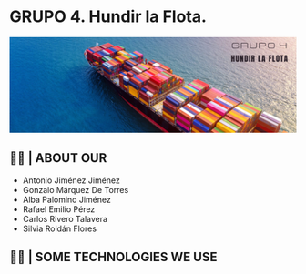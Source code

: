 # GRUPO 4. Hundir la Flota.
<picture>
  <source media="(prefers-color-scheme: dark)" srcset="https://raw.githubusercontent.com/AnonymusRiv/Hundir-la-flota/main/hundirlaflota.png">
  <source media="(prefers-color-scheme: light)" srcset="[https://raw.githubusercontent.com/AnonymusRiv/Hundir-la-flota/main/hundirlaflota.png">
  <img alt="Shows an illustrated boat with the title of the work." src="https://raw.githubusercontent.com/AnonymusRiv/Hundir-la-flota/main/hundirlaflota.png">
</picture>

## 👨‍💻 | ABOUT OUR
 - Antonio Jiménez Jiménez
 - Gonzalo Márquez De Torres
 - Alba Palomino Jiménez
 - Rafael Emilio Pérez
 - Carlos Rivero Talavera
 - Silvia Roldán Flores
 
 ## 👨‍💻 | SOME TECHNOLOGIES WE USE
 <!--- 
<picture>
  <source media="(prefers-color-scheme: dark)" srcset="https://img.shields.io/badge/C-00599C?style=for-the-badge&logo=c&logoColor=white">
  <source media="(prefers-color-scheme: light)" srcset="https://img.shields.io/badge/C-00599C?style=for-the-badge&logo=c&logoColor=white ">
  <img alt="" src="https://user-images.githubusercontent.com/25423296/163456779-a8556205-d0a5-45e2-ac17-42d089e3c3f8.png">
</picture>

<picture>
  <source media="(prefers-color-scheme: dark)" srcset="https://img.shields.io/badge/C%2B%2B-00599C?style=for-the-badge&logo=c%2B%2B&logoColor=white">
  <source media="(prefers-color-scheme: light)" srcset="https://img.shields.io/badge/C%2B%2B-00599C?style=for-the-badge&logo=c%2B%2B&logoColor=white">
  <img alt="" src="https://img.shields.io/badge/C%2B%2B-00599C?style=for-the-badge&logo=c%2B%2B&logoColor=white">
</picture>

<picture>
  <source media="(prefers-color-scheme: dark)" srcset="https://img.shields.io/badge/MySQL-005C84?style=for-the-badge&logo=mysql&logoColor=white">
  <source media="(prefers-color-scheme: light)" srcset="https://img.shields.io/badge/MySQL-005C84?style=for-the-badge&logo=mysql&logoColor=white">
  <img alt="" src="https://img.shields.io/badge/MySQL-005C84?style=for-the-badge&logo=mysql&logoColor=white">
</picture>

<picture>
  <source media="(prefers-color-scheme: dark)" srcset="https://img.shields.io/badge/Apache-D22128?style=for-the-badge&logo=Apache&logoColor=white">
  <source media="(prefers-color-scheme: light)" srcset="https://img.shields.io/badge/Apache-D22128?style=for-the-badge&logo=Apache&logoColor=white">
  <img alt="" src="https://img.shields.io/badge/Apache-D22128?style=for-the-badge&logo=Apache&logoColor=white"> 
</picture>
--!>

